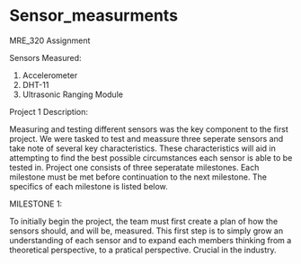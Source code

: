 # Sensor_measurments
MRE_320 Assignment 

Sensors Measured:
1) Accelerometer
2) DHT-11
3) Ultrasonic Ranging Module

Project 1 Description:

Measuring and testing different sensors was the key component to the first project. We were tasked to test and meassure 
three seperate sensors and take note of several key characteristics. These characteristics will aid in attempting to 
find the best possible circumstances each sensor is able to be tested in. 
Project one consists of three seperatate milestones. Each milestone must be met before continuation to the next milestone. 
The specifics of each milestone is listed below.

MILESTONE 1:

To initially begin the project, the team must first create a plan of how the sensors should, and will be, measured.
This first step is to simply grow an understanding of each sensor and to expand each members thinking from a theoretical 
perspective, to a pratical perspective. Crucial in the industry.
